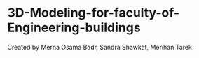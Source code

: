 3D-Modeling-for-faculty-of-Engineering-buildings
================================================

Created by Merna Osama Badr, Sandra Shawkat, Merihan Tarek
